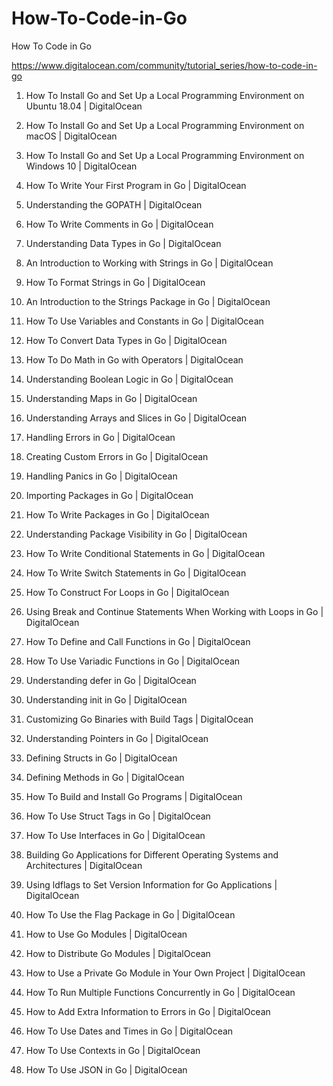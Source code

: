 # How-To-Code-in-Go
How To Code in Go

https://www.digitalocean.com/community/tutorial_series/how-to-code-in-go

1. How To Install Go and Set Up a Local Programming Environment on Ubuntu 18.04 | DigitalOcean

2. How To Install Go and Set Up a Local Programming Environment on macOS | DigitalOcean

3. How To Install Go and Set Up a Local Programming Environment on Windows 10 | DigitalOcean

4. How To Write Your First Program in Go | DigitalOcean

5. Understanding the GOPATH | DigitalOcean

6. How To Write Comments in Go | DigitalOcean

7. Understanding Data Types in Go | DigitalOcean

8. An Introduction to Working with Strings in Go | DigitalOcean

9. How To Format Strings in Go | DigitalOcean

10. An Introduction to the Strings Package in Go | DigitalOcean

11. How To Use Variables and Constants in Go | DigitalOcean

12. How To Convert Data Types in Go | DigitalOcean

13. How To Do Math in Go with Operators | DigitalOcean

14. Understanding Boolean Logic in Go | DigitalOcean

15. Understanding Maps in Go | DigitalOcean

16. Understanding Arrays and Slices in Go | DigitalOcean

17. Handling Errors in Go | DigitalOcean

18. Creating Custom Errors in Go | DigitalOcean

19. Handling Panics in Go | DigitalOcean

20. Importing Packages in Go | DigitalOcean

21. How To Write Packages in Go | DigitalOcean

22. Understanding Package Visibility in Go | DigitalOcean

23. How To Write Conditional Statements in Go | DigitalOcean

24. How To Write Switch Statements in Go | DigitalOcean

25. How To Construct For Loops in Go | DigitalOcean

26. Using Break and Continue Statements When Working with Loops in Go | DigitalOcean

27. How To Define and Call Functions in Go | DigitalOcean

28. How To Use Variadic Functions in Go | DigitalOcean

29. Understanding defer in Go | DigitalOcean

30. Understanding init in Go | DigitalOcean

31. Customizing Go Binaries with Build Tags | DigitalOcean

32. Understanding Pointers in Go | DigitalOcean

33. Defining Structs in Go | DigitalOcean

34. Defining Methods in Go | DigitalOcean

35. How To Build and Install Go Programs | DigitalOcean

36. How To Use Struct Tags in Go | DigitalOcean

37. How To Use Interfaces in Go | DigitalOcean

38. Building Go Applications for Different Operating Systems and Architectures | DigitalOcean

39. Using ldflags to Set Version Information for Go Applications | DigitalOcean

40. How To Use the Flag Package in Go | DigitalOcean

41. How to Use Go Modules | DigitalOcean

42. How to Distribute Go Modules | DigitalOcean

43. How to Use a Private Go Module in Your Own Project | DigitalOcean

44. How To Run Multiple Functions Concurrently in Go | DigitalOcean

45. How to Add Extra Information to Errors in Go | DigitalOcean

46. How To Use Dates and Times in Go | DigitalOcean

47. How To Use Contexts in Go | DigitalOcean

48. How To Use JSON in Go | DigitalOcean
